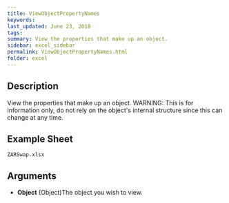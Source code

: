 ```yaml
---
title: ViewObjectPropertyNames
keywords:
last_updated: June 23, 2018
tags:
summary: View the properties that make up an object.
sidebar: excel_sidebar
permalink: ViewObjectPropertyNames.html
folder: excel
---
```


## Description
View the properties that make up an object.  WARNING: This is for information only, do not rely on the object's internal structure since this can change at any time.

<!--HUMAN EDIT START-->

<!--## Details-->

<!--HUMAN EDIT END-->

## Example Sheet

    ZARSwap.xlsx

## Arguments

* **Object** (Object)The object you wish to view.

<!--HUMAN EDIT START-->

<!--## Validation-->

<!--HUMAN EDIT END-->

